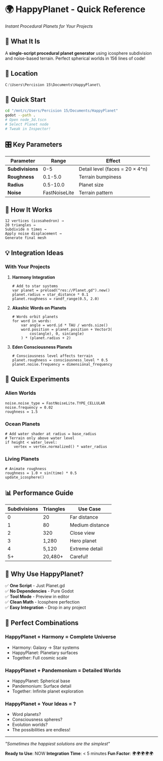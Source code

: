 # 🌍 HappyPlanet - Quick Reference
*Instant Procedural Planets for Your Projects*

## 🎯 What It Is
A **single-script procedural planet generator** using icosphere subdivision and noise-based terrain. Perfect spherical worlds in 156 lines of code!

## 📍 Location
`C:\Users\Percision 15\Documents\HappyPlanet\`

## 🚀 Quick Start
```bash
cd "/mnt/c/Users/Percision 15/Documents/HappyPlanet"
godot --path .
# Open node_3d.tscn
# Select Planet node
# Tweak in Inspector!
```

## 🎛️ Key Parameters

| Parameter | Range | Effect |
|-----------|-------|--------|
| **Subdivisions** | 0-5 | Detail level (faces = 20 × 4^n) |
| **Roughness** | 0.1-5.0 | Terrain bumpiness |
| **Radius** | 0.5-10.0 | Planet size |
| **Noise** | FastNoiseLite | Terrain pattern |

## 🔧 How It Works
```
12 vertices (icosahedron) → 
20 triangles → 
Subdivide n times → 
Apply noise displacement → 
Generate final mesh
```

## 💡 Integration Ideas

### With Your Projects
1. **Harmony Integration**
   ```gdscript
   # Add to star systems
   var planet = preload("res://Planet.gd").new()
   planet.radius = star_distance * 0.1
   planet.roughness = randf_range(0.5, 2.0)
   ```

2. **Akashic Words on Planets**
   ```gdscript
   # Words orbit planets
   for word in words:
       var angle = word.id * TAU / words.size()
       word.position = planet.position + Vector3(
           cos(angle), 0, sin(angle)
       ) * (planet.radius + 2)
   ```

3. **Eden Consciousness Planets**
   ```gdscript
   # Consciousness level affects terrain
   planet.roughness = consciousness_level * 0.5
   planet.noise.frequency = dimensional_frequency
   ```

## 🎨 Quick Experiments

### Alien Worlds
```gdscript
noise.noise_type = FastNoiseLite.TYPE_CELLULAR
noise.frequency = 0.02
roughness = 1.5
```

### Ocean Planets
```gdscript
# Add water shader at radius = base_radius
# Terrain only above water level
if height < water_level:
    vertex = vertex.normalized() * water_radius
```

### Living Planets
```gdscript
# Animate roughness
roughness = 1.0 + sin(time) * 0.5
update_icosphere()
```

## 📊 Performance Guide

| Subdivisions | Triangles | Use Case |
|--------------|-----------|----------|
| 0 | 20 | Far distance |
| 1 | 80 | Medium distance |
| 2 | 320 | Close view |
| 3 | 1,280 | Hero planet |
| 4 | 5,120 | Extreme detail |
| 5+ | 20,480+ | Careful! |

## 🌟 Why Use HappyPlanet?

✅ **One Script** - Just Planet.gd  
✅ **No Dependencies** - Pure Godot  
✅ **Tool Mode** - Preview in editor  
✅ **Clean Math** - Icosphere perfection  
✅ **Easy Integration** - Drop in any project  

## 🔗 Perfect Combinations

### HappyPlanet + Harmony = Complete Universe
- Harmony: Galaxy → Star systems
- HappyPlanet: Planetary surfaces
- Together: Full cosmic scale

### HappyPlanet + Pandemonium = Detailed Worlds  
- HappyPlanet: Spherical base
- Pandemonium: Surface detail
- Together: Infinite planet exploration

### HappyPlanet + Your Ideas = ?
- Word planets?
- Consciousness spheres?
- Evolution worlds?
- The possibilities are endless!

---

*"Sometimes the happiest solutions are the simplest"*

**Ready to Use**: NOW
**Integration Time**: < 5 minutes
**Fun Factor**: 🌍🌍🌍🌍🌍